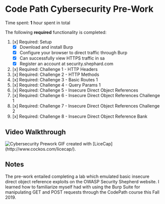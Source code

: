 # Code Path Cybersecurity Pre-Work 

Time spent: **1** hour spent in total 


The following  **required** functionality is completed:

1. [x]  Required: Setup 
    -  [x]  Download and install Burp
    -  [x]  Configure your browser to direct traffic through Burp
    -  [x]  Can successfully view HTTPS traffic in sa
    -  [x]  Register an account at security.shephard.com
  
2. [x]  Required: Challenge 1 - HTTP Headers
3. [x]  Required: Challenge 2 - HTTP Methods
4. [x]  Required: Challenge 3 - Basic Routes 1
5. [x]  Required: Challenge 4 - Query Params 1
6. [x]  Required: Challenge 5 - Insecure Direct Object References
7. [x]  Required: Challenge 6 - Insecure Direct Object References Challenge 1
8. [x]  Required: Challenge 7 - Insecure Direct Object References Challenge 2 
9. [x]  Required: Challenge 8 - Insecure Direct Object Reference Bank

## Video Walkthrough

<img src='https://imgur.com/ItKIudI.gif' title='Cybersecurity Prework' width='' alt='Cybersecurity Prework'/>
GIF created with [LiceCap] (http://www.cockos.com/licecap/).

## Notes

The pre-work entailed completing a lab which emulated basic insecure direct object reference exploits on the OWASP Security Shepherd website. I learned how to familiarize myself  had with using the Burp Suite for manipulating GET and POST requests through the CodePath course this Fall 2019.
